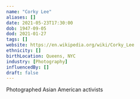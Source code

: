 ```yaml
---
name: "Corky Lee"
aliases: []
date: 2021-05-23T17:30:00
dob: 1947-09-05
dod: 2021-01-27
tags: []
website: https://en.wikipedia.org/wiki/Corky_Lee
ethnicity: []
birthLocation: Queens, NYC
industry: [Photography]
influencedBy: []
draft: false
---
```


Photographed Asian American activists
